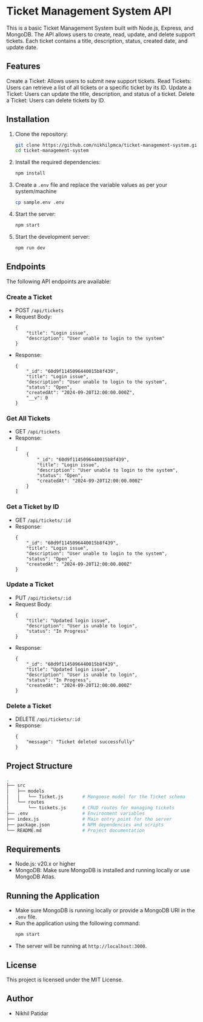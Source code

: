 # Ticket Management System API

This is a basic Ticket Management System built with Node.js, Express, and MongoDB. The API allows users to create, read, update, and delete support tickets. Each ticket contains a title, description, status, created date, and update date.

## Features
Create a Ticket: Allows users to submit new support tickets.
Read Tickets: Users can retrieve a list of all tickets or a specific ticket by its ID.
Update a Ticket: Users can update the title, description, and status of a ticket.
Delete a Ticket: Users can delete tickets by ID.

## Installation
1. Clone the repository:
    ```bash
    git clone https://github.com/nikhilpmca/ticket-management-system.git
    cd ticket-management-system
    ```

2. Install the required dependencies:
    ```bash
    npm install
    ```

3. Create a `.env` file and replace the variable values as per your system/machine
    ```bash
    cp sample.env .env
    ```

4. Start the server:
    ```bash
    npm start
    ```

5. Start the development server:
    ```bash
    npm run dev
    ```

## Endpoints
The following API endpoints are available:

### Create a Ticket
- POST `/api/tickets`
- Request Body:
    ```
    {
        "title": "Login issue",
        "description": "User unable to login to the system"
    }
    ```
- Response:
    ```
    {
        "_id": "60d9f1145096440015b8f439",
        "title": "Login issue",
        "description": "User unable to login to the system",
        "status": "Open",
        "createdAt": "2024-09-20T12:00:00.000Z",
        "__v": 0
    }
    ```

### Get All Tickets
- GET `/api/tickets`
- Response:
    ```
    [
        {
            "_id": "60d9f1145096440015b8f439",
            "title": "Login issue",
            "description": "User unable to login to the system",
            "status": "Open",
            "createdAt": "2024-09-20T12:00:00.000Z"
        }
    ]
    ```

### Get a Ticket by ID
- GET `/api/tickets/:id`
- Response:
    ```
    {
        "_id": "60d9f1145096440015b8f439",
        "title": "Login issue",
        "description": "User unable to login to the system",
        "status": "Open",
        "createdAt": "2024-09-20T12:00:00.000Z"
    }
    ```

### Update a Ticket
- PUT `/api/tickets/:id`
- Request Body:
    ```
    {
        "title": "Updated login issue",
        "description": "User is unable to login",
        "status": "In Progress"
    }
    ```
- Response:
    ```
    {
        "_id": "60d9f1145096440015b8f439",
        "title": "Updated login issue",
        "description": "User is unable to login",
        "status": "In Progress",
        "createdAt": "2024-09-20T12:00:00.000Z"
    }
    ```

### Delete a Ticket
- DELETE `/api/tickets/:id`
- Response:
    ```
    {
        "message": "Ticket deleted successfully"
    }
    ```

## Project Structure
```bash
.
├── src
│   ├── models
│   │   └── Ticket.js       # Mongoose model for the Ticket schema
│   └── routes
│       └── tickets.js      # CRUD routes for managing tickets
├── .env                    # Environment variables
├── index.js                # Main entry point for the server
├── package.json            # NPM dependencies and scripts
└── README.md               # Project documentation
```

## Requirements
- Node.js: v20.x or higher
- MongoDB: Make sure MongoDB is installed and running locally or use MongoDB Atlas.

## Running the Application
- Make sure MongoDB is running locally or provide a MongoDB URI in the `.env` file.
- Run the application using the following command:
    ```bash
    npm start
    ```
- The server will be running at `http://localhost:3000`.

## License
This project is licensed under the MIT License.

## Author
- Nikhil Patidar
